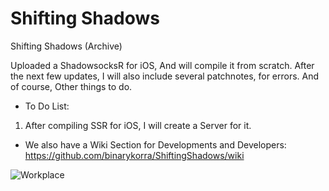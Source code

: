 # Shifting Shadows

Shifting  Shadows (Archive)


Uploaded a ShadowsocksR for iOS, And will compile it from scratch. After the next few updates, I will also include several patchnotes, for errors. And of course, Other things to do.

* To Do List:

1) After compiling SSR for iOS, I will create a Server for it.

* We also have a  Wiki Section for Developments and Developers: https://github.com/binarykorra/ShiftingShadows/wiki

![Workplace](https://pbs.twimg.com/media/DeawEubXcAAvb4w.jpg:large)
